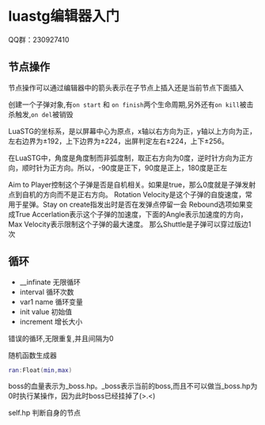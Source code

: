 # luastg编辑器入门

QQ群：230927410

## 节点操作

节点操作可以通过编辑器中的箭头表示在子节点上插入还是当前节点下面插入

创建一个子弹对象,有`on start` 和 `on finish`两个生命周期,另外还有`on kill`被击杀触发,`on del`被销毁

LuaSTG的坐标系，是以屏幕中心为原点，x轴以右方向为正，y轴以上方向为正，左右边界为±192，上下边界为±224，出屏判定左右±224，上下±256。

在LuaSTG中，角度是角度制而非弧度制，取正右方向为0度，逆时针方向为正方向，顺时针为正方向。所以，-90度是正下，90度是正上，180度是正左

Aim to Player控制这个子弹是否是自机相关。如果是true，那么0度就是子弹发射点到自机的方向而不是正右方向。
Rotation Velocity是这个子弹的自旋速度，常用于星弹。Stay on create指发出时是否在发弹点停留一会
Rebound选项如果变成True
Accerlation表示这个子弹的加速度，下面的Angle表示加速度的方向，Max Velocity表示限制这个子弹的最大速度。
那么Shuttle是子弹可以穿过版边1次

## 循环

+ __infinate    	无限循环
+ interval	    	 循环次数
+ var1 name	          循环变量
+ init value		初始值
+ increment			增长大小

错误的循环,无限重复,并且间隔为0

随机函数生成器
```lua
ran:Float(min,max)
```

boss的血量表示为_boss.hp。_boss表示当前的boss,而且不可以做当_boss.hp为0时执行某操作，因为此时boss已经挂掉了(>.<)

self.hp 判断自身的节点